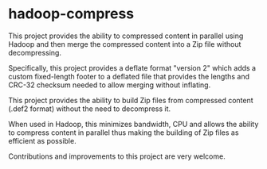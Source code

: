 hadoop-compress
===============

This project provides the ability to compressed content in parallel using Hadoop and then merge the compressed content into a Zip file without decompressing.

Specifically, this project provides a deflate format "version 2" which adds a custom fixed-length footer to a deflated file that provides the lengths and CRC-32 checksum needed to allow merging without inflating.  

This project provides the ability to build Zip files from compressed content (.def2 format) without the need to decompress it.  

When used in Hadoop, this minimizes bandwidth, CPU and allows the ability to compress content in parallel thus making the building of Zip files as efficient as possible.

Contributions and improvements to this project are very welcome.
